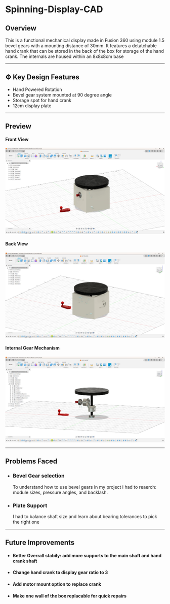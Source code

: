 # Spinning-Display-CAD

## Overview
This is a functional mechanical display made in Fusion 360 using module 1.5 bevel gears with a mounting distance of 30mm. It features a detatchable hand crank that can be stored in the back of the box for storage of the hand crank. The internals are housed within an 8x8x8cm base

---

## ⚙️ Key Design Features

* Hand Powered Rotation
* Bevel gear system mounted at 90 degree angle
* Storage spot for hand crank
* 12cm display plate

---

## Preview
#### Front View  
![Front](./Renders/Front.jpg)

#### Back View  
![Back](./Renders/Back.jpg)

#### Internal Gear Mechanism  
![Internal](./Renders/Internal.jpg)

---

## Problems Faced
+ ### Bevel Gear selection
  To understand how to use bevel gears in my project i had to reaerch: module sizes, pressure angles, and backlash.
+ ### Plate Support
  I had to balance shaft size and learn about bearing tolerances to pick the right one
---

## Future Improvements
- #### Better Overrall stabily: add more supports to the main shaft and hand crank shaft
- #### Change hand crank to display gear ratio to 3
- #### Add motor mount option to replace crank
- #### Make one wall of the box replacable for quick repairs
